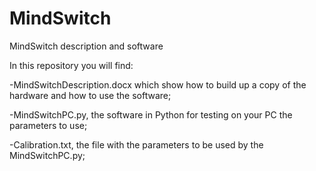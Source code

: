 # MindSwitch
MindSwitch description and software

In this repository you will find:

-MindSwitchDescription.docx which show how to build up a copy of the hardware and how to use the software;

-MindSwitchPC.py, the software in Python for testing on your PC the parameters to use;

-Calibration.txt, the file with the parameters to be used by the MindSwitchPC.py;


